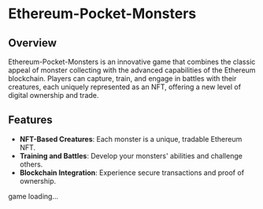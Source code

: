 # Ethereum-Pocket-Monsters

## Overview
Ethereum-Pocket-Monsters is an innovative game that combines the classic appeal of monster collecting with the advanced capabilities of the Ethereum blockchain. Players can capture, train, and engage in battles with their creatures, each uniquely represented as an NFT, offering a new level of digital ownership and trade.

## Features
- **NFT-Based Creatures**: Each monster is a unique, tradable Ethereum NFT.
- **Training and Battles**: Develop your monsters' abilities and challenge others.
- **Blockchain Integration**: Experience secure transactions and proof of ownership.

game loading...
